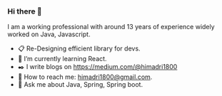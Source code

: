 ### Hi there 👋
  I am a working professional with around 13 years of experience widely worked on Java, Javascript.

- :clipboard: Re-Designing efficient library for devs.
- :blue_book: I’m currently learning React.
- :black_nib: I write blogs on https://medium.com/@himadri1800
- :email: How to reach me: himadri1800@gmail.com.
- 💬 Ask me about Java, Spring, Spring boot.



<!--
**himadri-mandal/himadri-mandal** is a ✨ _special_ ✨ repository because its `README.md` (this file) appears on your GitHub profile.

Here are some ideas to get you started:

- 🔭 I’m currently working on ...
- 🌱 I’m currently learning ...
- 👯 I’m looking to collaborate on ...
- 🤔 I’m looking for help with ...
- 💬 Ask me about ...
- 📫 How to reach me: ...
- 😄 Pronouns: ...
- ⚡ Fun fact: ...
-->
